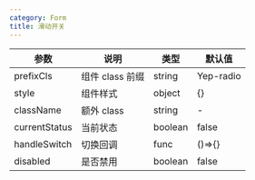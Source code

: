 ```yaml
---
category: Form
title: 滑动开关
---
```


<DEMO>

| 参数          | 说明            | 类型    | 默认值    |
| ------------- | --------------- | ------- | --------- |
| prefixCls     | 组件 class 前缀 | string  | Yep-radio |
| style         | 组件样式        | object  | {}        |
| className     | 额外 class      | string  | -         |
| currentStatus | 当前状态        | boolean | false     |
| handleSwitch  | 切换回调        | func    | ()=>{}    |
| disabled      | 是否禁用        | boolean | false     |
